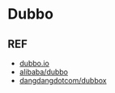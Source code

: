# Dubbo


## REF

- [dubbo.io](http://dubbo.io/)
- [alibaba/dubbo](https://github.com/alibaba/dubbo)
- [dangdangdotcom/dubbox](https://github.com/dangdangdotcom/dubbox)